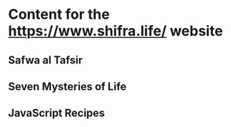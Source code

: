 # Content for the https://www.shifra.life/ website

## Safwa al Tafsir

## Seven Mysteries of Life

## JavaScript Recipes
